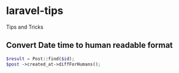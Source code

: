 # laravel-tips
Tips and Tricks


## Convert Date time to human readable format

```php
$result = Post::find($id);
$post ->created_at->diffForHumans();
```
